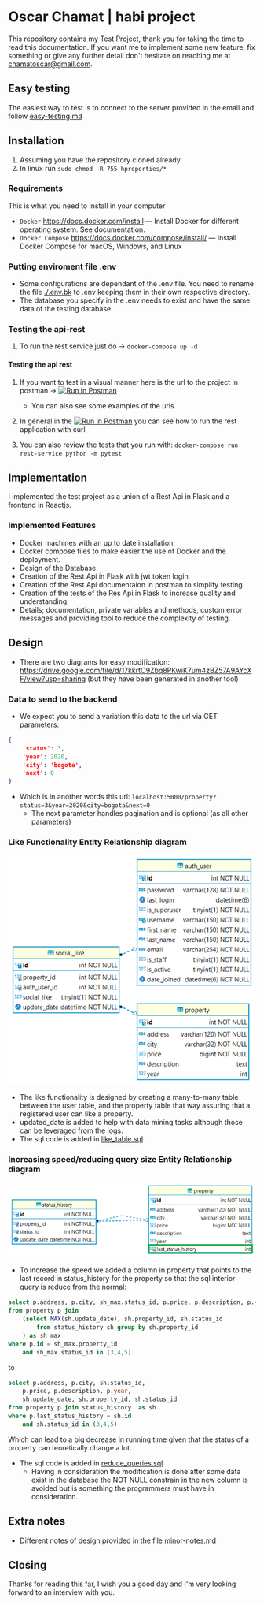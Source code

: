 # Oscar Chamat | habi project

This repository contains my Test Project, thank you for taking the time to read this documentation.
If you want me to implement some new feature, fix something or give any further detail don't hesitate on reaching me at chamatoscar@gmail.com.

## Easy testing

The easiest way to test is to connect to the server provided in the email and follow [easy-testing.md](easy-testing.md)

## Installation
1) Assuming you have the repository cloned already
2) In linux run `sudo chmod -R 755 hproperties/*`

### Requirements
This is what you need to install in your computer

* `Docker` https://docs.docker.com/install
  — Install Docker for different operating system. See documentation.
* `Docker Compose` https://docs.docker.com/compose/install/
  — Install Docker Compose for macOS, Windows, and Linux

### Putting enviroment file .env

* Some configurations are dependant of the .env file. You need to rename the file [./.env.bk](./.env.bk)  to .env keeping them in their own respective directory.
* The database you specify in the .env needs to exist and have the same data of the testing database

### Testing the api-rest
1) To run the rest service just do -> `docker-compose up -d`

#### Testing the api rest

1) If you want to test in a visual manner here is the url to the project in postman -> [![Run in Postman](https://run.pstmn.io/button.svg)](https://app.getpostman.com/run-collection/20133860-18a61172-c285-4bf5-a479-27f30b2b8447?action=collection%2Ffork&collection-url=entityId%3D20133860-18a61172-c285-4bf5-a479-27f30b2b8447%26entityType%3Dcollection%26workspaceId%3Df735ffb6-febe-4ea6-8f6d-7e49d20691b1)

    - You can also see some examples of the urls.
2) In general in the [![Run in Postman](https://run.pstmn.io/button.svg)](https://app.getpostman.com/run-collection/20133860-18a61172-c285-4bf5-a479-27f30b2b8447?action=collection%2Ffork&collection-url=entityId%3D20133860-18a61172-c285-4bf5-a479-27f30b2b8447%26entityType%3Dcollection%26workspaceId%3Df735ffb6-febe-4ea6-8f6d-7e49d20691b1)
 you can see how to run the rest application with curl

3) You can also review the tests that you run with:
  `docker-compose run rest-service python -m pytest`
   
## Implementation
I implemented the test project as a union of a Rest Api in Flask and a frontend in Reactjs.

### Implemented Features
* Docker machines with an up to date installation.
* Docker compose files to make easier the use of Docker and the deployment.
* Design of the Database.
* Creation of the Rest Api in Flask with jwt token login.
* Creation of the Rest Api documentaion in postman to simplify testing.
* Creation of the tests of the Res Api in Flask to increase quality and understanding.
* Details; documentation, private variables and methods, custom error messages and providing tool to reduce the complexity of testing.

## Design
* There are two diagrams for easy modification: https://drive.google.com/file/d/17kkrtO9Zbq8PKwiK7um4zBZ57A9AYcXF/view?usp=sharing (but they have been generated in another tool)

### Data to send to the backend
* We expect you to send a variation this data to the url via GET parameters:
``` json
{
    'status': 3,
    'year': 2020,
    'city': 'bogota',
    'next': 0
}
```
* Which is in another words this url: `localhost:5000/property?status=3&year=2020&city=bogota&next=0`
  - The next parameter handles pagination and is optional (as all other parameters) 
### Like Functionality Entity Relationship diagram
![Social Like ER Diagram](./diagrams/social_like.png)
* The like functionality is designed by creating a many-to-many table between the user table, and the property table that way assuring that a registered user can like a property.
* updated_date is added to help with data mining tasks although those can be leveraged from the logs. 
* The sql code is added in [like_table.sql](./sql/like_table.sql)
  
### Increasing speed/reducing query size Entity Relationship diagram
![Reduce query size](./diagrams/reduce_query_size.png)
* To increase the speed we added a column in property that points to the last record in status_history for the property so that the sql interior query is reduce from the normal:
``` sql
select p.address, p.city, sh_max.status_id, p.price, p.description, p.year
from property p join 
    (select MAX(sh.update_date), sh.property_id, sh.status_id  
        from status_history sh group by sh.property_id 
    ) as sh_max
where p.id = sh_max.property_id 
    and sh_max.status_id in (3,4,5)
```
to
``` sql
select p.address, p.city, sh.status_id, 
    p.price, p.description, p.year,
    sh.update_date, sh.property_id, sh.status_id 
from property p join status_history  as sh
where p.last_status_history = sh.id 
    and sh.status_id in (3,4,5)
```
Which can lead to a big decrease in running time given that the status of a property can teoretically change a lot. 
* The sql code is added in [reduce_queries.sql](./sql/reduce_queries.sql)
  - Having in consideration the modification is done after some data exist in the database the NOT NULL constrain in the new column is avoided but is something the programmers must have in consideration.

## Extra notes
* Different notes of design provided in the file [minor-notes.md](minor-notes.md)

## Closing
Thanks for reading this far, I wish you a good day and I'm very looking forward to an interview with you.